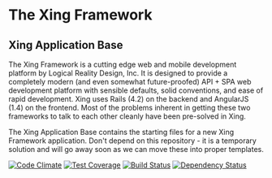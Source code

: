 The Xing Framework
===

Xing Application Base
---

The Xing Framework is a cutting edge web and mobile development platform by
Logical Reality Design, Inc.  It is designed to provide a completely modern
(and even somewhat future-proofed) API + SPA web development platform with
sensible defaults, solid conventions, and ease of rapid development. Xing uses
Rails (4.2) on the backend and AngularJS (1.4) on the frontend.  Most of the
problems inherent in getting these two frameworks to talk to each other cleanly
have been pre-solved in Xing.

The Xing Application Base contains the starting files for a new Xing Framework application.  Don't depend
on this repository - it is a temporary solution and will go away soon as we can move these into proper
templates. 


[![Code Climate](https://codeclimate.com/github/XingFramework/xing-application-base/badges/gpa.svg)](https://codeclimate.com/github/XingFramework/xing-application-base)
[![Test Coverage](https://codeclimate.com/github/XingFramework/xing-application-base/badges/coverage.svg)](https://codeclimate.com/github/XingFramework/xing-application-base/coverage)
[![Build Status](https://travis-ci.org/XingFramework/xing-application-base.svg?branch=master)](https://travis-ci.org/XingFramework/xing-application-base)
[![Dependency Status](https://gemnasium.com/XingFramework/xing-application-base.svg)](https://gemnasium.com/XingFramework/xing-application-base)

